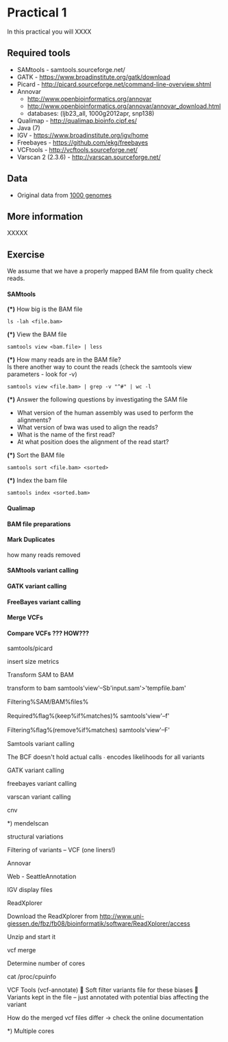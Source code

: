 # Practical 1

In this practical you will XXXX




## Required tools

* SAMtools - samtools.sourceforge.net/‎
* GATK - https://www.broadinstitute.org/gatk/download
* Picard - http://picard.sourceforge.net/command-line-overview.shtml
* Annovar
  * http://www.openbioinformatics.org/annovar
  * http://www.openbioinformatics.org/annovar/annovar_download.html
  * databases: (ljb23_all, 1000g2012apr, snp138)
* Qualimap - http://qualimap.bioinfo.cipf.es/
* Java (7)
* IGV - https://www.broadinstitute.org/igv/home
* Freebayes - https://github.com/ekg/freebayes
* VCFtools - http://vcftools.sourceforge.net/
* Varscan 2 (2.3.6) - http://varscan.sourceforge.net/


## Data

* Original data from [1000 genomes](ftp://ftp.1000genomes.ebi.ac.uk/vol1/ftp/data/NA10847/exome_alignment/)


## More information
XXXXX




## Exercise

We assume that we have a properly mapped BAM file from quality check reads. 


#### SAMtools


__(*)__ How big is the BAM file

    ls -lah <file.bam>

__(*)__ View the BAM file

    samtools view <bam.file> | less
    
__(*)__ How many reads are in the BAM file?<br/>
Is there another way to count the reads (check the samtools view parameters - look for -v)
   
    samtools view <file.bam> | grep -v "^#" | wc -l
    
__(*)__ Answer the following questions by investigating the SAM file
* What version of the human assembly was used to perform the alignments?
* What version of bwa was used to align the reads?
* What is the name of the first read?
* At what position does the alignment of the read start?

    
__(*)__ Sort the BAM file

    samtools sort <file.bam> <sorted>
    
__(*)__ Index the bam file
    
    samtools index <sorted.bam>



#### Qualimap




#### BAM file preparations




#### Mark Duplicates




how many reads removed



#### SAMtools variant calling






#### GATK variant calling




#### FreeBayes variant calling



#### Merge VCFs


#### Compare VCFs ??? HOW???









samtools/picard





insert size metrics



Transform SAM to BAM

transform to bam
samtools'view'–Sb'input.sam'>'tempfile.bam'





Filtering%SAM/BAM%ﬁles%

Required%ﬂag%(keep%if%matches)%
samtools'view'–f'

Filtering%ﬂag%(remove%if%matches)
samtools'view'–F'


Samtools variant calling

The BCF doesn't hold actual calls
∙ encodes likelihoods for all variants

GATK variant calling

freebayes variant calling

varscan variant calling



cnv

*) mendelscan



structural variations


Filtering of variants – VCF (one liners!)



Annovar

Web - SeattleAnnotation



IGV display files


ReadXplorer

Download the ReadXplorer from
http://www.uni-giessen.de/fbz/fb08/bioinformatik/software/ReadXplorer/access

Unzip and start it



vcf merge












Determine number of cores

cat /proc/cpuinfo


VCF Tools (vcf-annotate)
 Soft filter variants file for these biases
 Variants kept in the file – just annotated with potential bias affecting the
variant





How do the merged vcf files differ -> check the online documentation

*) Multiple cores
